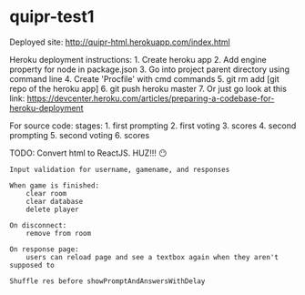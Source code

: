 # quipr-test1

Deployed site: http://quipr-html.herokuapp.com/index.html
	
Heroku deployment instructions:
	1. Create heroku app
	2. Add engine property for node in package.json
	3. Go into project parent directory using command line
	4. Create 'Procfile' with cmd commands
	5. git rm add [git repo of the heroku app]
	6. git push heroku master
	7. Or just go look at this link: https://devcenter.heroku.com/articles/preparing-a-codebase-for-heroku-deployment
	
For source code:
	stages:
		1. first prompting
		2. first voting
		3. scores
		4. second prompting
		5. second voting
		6. scores
		
TODO:
	Convert html to ReactJS. HUZ!!! 😶
	
	Input validation for username, gamename, and responses
	
	When game is finished:
		clear room
		clear database
		delete player
	
	On disconnect:
		remove from room
		
	On response page:
		users can reload page and see a textbox again when they aren't supposed to
		
	Shuffle res before showPromptAndAnswersWithDelay